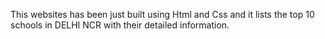 This websites has been just built using Html and Css and it lists the top 10 schools in DELHI NCR with their detailed information.

